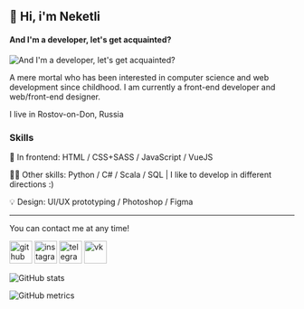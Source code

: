 ## 🖖 Hi, i'm Neketli
#### And I'm a developer, let's get acquainted?
![And I'm a developer, let's get acquainted?](https://i.ibb.co/zQCzS6S/description.png)

A mere mortal who has been interested in computer science and web development since childhood. I am currently a front-end developer and web/front-end designer.

I live in Rostov-on-Don, Russia

### Skills
🦾 In frontend: HTML / CSS+SASS / JavaScript / VueJS  
  
👨‍💻 Other skills: Python / C# / Scala / SQL  | I like to develop in different directions :)  
  
💡 Design: UI/UX prototyping / Photoshop / Figma
***
You can contact me at any time!

[<img src='https://cdn.jsdelivr.net/npm/simple-icons@3.0.1/icons/github.svg' alt='github' height='40'>](https://github.com/neketli)  [<img src='https://cdn.jsdelivr.net/npm/simple-icons@3.0.1/icons/instagram.svg' alt='instagram' height='40'>](https://www.instagram.com/neketli/)  [<img src='https://cdn.jsdelivr.net/npm/simple-icons@3.0.1/icons/telegram.svg' alt='telegram' height='40'>](https://t.me/neketli)  [<img src='https://cdn.jsdelivr.net/npm/simple-icons@3.0.1/icons/vk.svg' alt='vk' height='40'>](https://vk.com/neketli)  

![GitHub stats](https://github-readme-stats.vercel.app/api?username=neketli&show_icons=true)  

![GitHub metrics](https://metrics.lecoq.io/neketli)  

